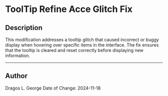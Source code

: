 # ToolTip Refine Acce Glitch Fix

## Description
This modification addresses a tooltip glitch that caused incorrect or buggy display when hovering over specific items in the interface. The fix ensures that the tooltip is cleared and reset correctly before displaying new information.

---

## Author
Dragos L. George
Date of Change: 2024-11-18
